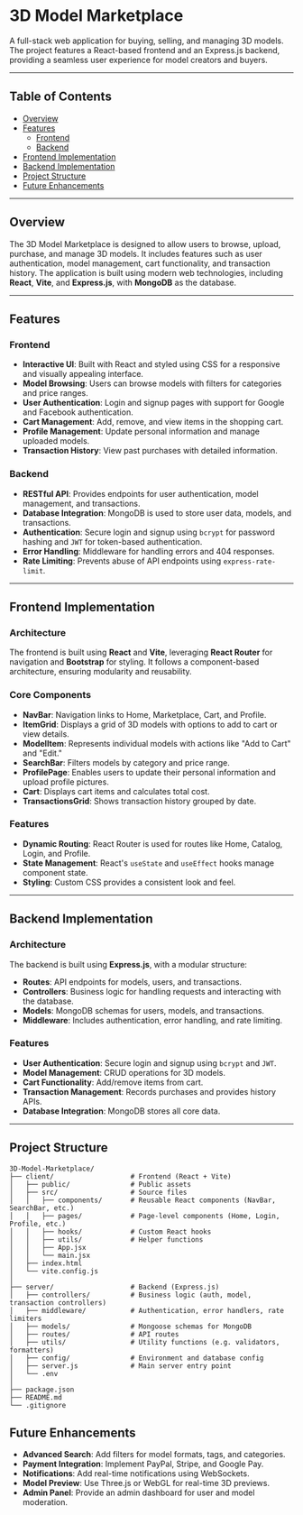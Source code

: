 # 3D Model Marketplace

A full-stack web application for buying, selling, and managing 3D models. The project features a React-based frontend and an Express.js backend, providing a seamless user experience for model creators and buyers.

---

## Table of Contents

- [Overview](#overview)
- [Features](#features)
  - [Frontend](#frontend)
  - [Backend](#backend)
- [Frontend Implementation](#frontend-implementation)
- [Backend Implementation](#backend-implementation)
- [Project Structure](#project-structure)
- [Future Enhancements](#future-enhancements)

---

## Overview

The 3D Model Marketplace is designed to allow users to browse, upload, purchase, and manage 3D models. It includes features such as user authentication, model management, cart functionality, and transaction history. The application is built using modern web technologies, including **React**, **Vite**, and **Express.js**, with **MongoDB** as the database.

---

## Features

### Frontend

- **Interactive UI**: Built with React and styled using CSS for a responsive and visually appealing interface.
- **Model Browsing**: Users can browse models with filters for categories and price ranges.
- **User Authentication**: Login and signup pages with support for Google and Facebook authentication.
- **Cart Management**: Add, remove, and view items in the shopping cart.
- **Profile Management**: Update personal information and manage uploaded models.
- **Transaction History**: View past purchases with detailed information.

### Backend

- **RESTful API**: Provides endpoints for user authentication, model management, and transactions.
- **Database Integration**: MongoDB is used to store user data, models, and transactions.
- **Authentication**: Secure login and signup using `bcrypt` for password hashing and `JWT` for token-based authentication.
- **Error Handling**: Middleware for handling errors and 404 responses.
- **Rate Limiting**: Prevents abuse of API endpoints using `express-rate-limit`.

---

## Frontend Implementation

### Architecture

The frontend is built using **React** and **Vite**, leveraging **React Router** for navigation and **Bootstrap** for styling. It follows a component-based architecture, ensuring modularity and reusability.

### Core Components

- **NavBar**: Navigation links to Home, Marketplace, Cart, and Profile.
- **ItemGrid**: Displays a grid of 3D models with options to add to cart or view details.
- **ModelItem**: Represents individual models with actions like "Add to Cart" and "Edit."
- **SearchBar**: Filters models by category and price range.
- **ProfilePage**: Enables users to update their personal information and upload profile pictures.
- **Cart**: Displays cart items and calculates total cost.
- **TransactionsGrid**: Shows transaction history grouped by date.

### Features

- **Dynamic Routing**: React Router is used for routes like Home, Catalog, Login, and Profile.
- **State Management**: React's `useState` and `useEffect` hooks manage component state.
- **Styling**: Custom CSS provides a consistent look and feel.

---

## Backend Implementation

### Architecture

The backend is built using **Express.js**, with a modular structure:

- **Routes**: API endpoints for models, users, and transactions.
- **Controllers**: Business logic for handling requests and interacting with the database.
- **Models**: MongoDB schemas for users, models, and transactions.
- **Middleware**: Includes authentication, error handling, and rate limiting.

### Features

- **User Authentication**: Secure login and signup using `bcrypt` and `JWT`.
- **Model Management**: CRUD operations for 3D models.
- **Cart Functionality**: Add/remove items from cart.
- **Transaction Management**: Records purchases and provides history APIs.
- **Database Integration**: MongoDB stores all core data.

---

## Project Structure

```text
3D-Model-Marketplace/
├── client/                   # Frontend (React + Vite)
│   ├── public/               # Public assets
│   ├── src/                  # Source files
│   │   ├── components/       # Reusable React components (NavBar, SearchBar, etc.)
│   │   ├── pages/            # Page-level components (Home, Login, Profile, etc.)
│   │   ├── hooks/            # Custom React hooks
│   │   ├── utils/            # Helper functions
│   │   ├── App.jsx
│   │   └── main.jsx
│   ├── index.html
│   └── vite.config.js
│
├── server/                   # Backend (Express.js)
│   ├── controllers/          # Business logic (auth, model, transaction controllers)
│   ├── middleware/           # Authentication, error handlers, rate limiters
│   ├── models/               # Mongoose schemas for MongoDB
│   ├── routes/               # API routes
│   ├── utils/                # Utility functions (e.g. validators, formatters)
│   ├── config/               # Environment and database config
│   ├── server.js             # Main server entry point
│   └── .env
│
├── package.json
├── README.md
└── .gitignore
```
## Future Enhancements

- **Advanced Search**: Add filters for model formats, tags, and categories.
- **Payment Integration**: Implement PayPal, Stripe, and Google Pay.
- **Notifications**: Add real-time notifications using WebSockets.
- **Model Preview**: Use Three.js or WebGL for real-time 3D previews.
- **Admin Panel**: Provide an admin dashboard for user and model moderation.
